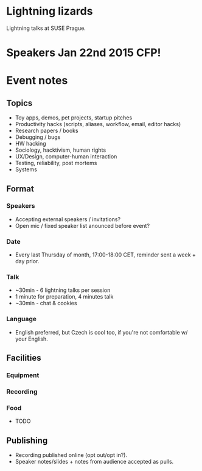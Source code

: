 # Lightning lizards

Lightning talks at SUSE Prague.

# Speakers Jan 22nd 2015 CFP!


# Event notes

## Topics

  - Toy apps, demos, pet projects, startup pitches
  - Productivity hacks (scripts, aliases, workflow, email, editor hacks)
  - Research papers / books
  - Debugging / bugs
  - HW hacking
  - Sociology, hacktivism, human rights
  - UX/Design, computer-human interaction
  - Testing, reliability, post mortems
  - Systems

## Format

### Speakers

  - Accepting external speakers / invitations?
  - Open mic / fixed speaker list anounced before event?

### Date
  - Every last Thursday of month, 17:00-18:00 CET, reminder sent a week + day prior.

### Talk

  - ~30min - 6 lightning talks per session
  - 1 minute for preparation, 4 minutes talk
  - ~30min - chat & cookies

### Language

   - English preferred, but Czech is cool too, if you're not comfortable w/ your English.

## Facilities
  
### Equipment
### Recording
### Food

  - TODO

## Publishing

  - Recording published online (opt out/opt in?).
  - Speaker notes/slides + notes from audience accepted as pulls.
